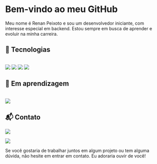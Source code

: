 # Bem-vindo ao meu GitHub

Meu nome é Renan Peixoto e sou um desenvolvedor iniciante, com interesse especial em backend. Estou sempre em busca de aprender e evoluir na minha carreira.

## 🔨 Tecnologias

<div style="display: inline_block"><br>

<img src="https://img.shields.io/badge/JavaScript-F7DF1E?style=for-the-badge&logo=javascript&logoColor=black">
<img src="https://img.shields.io/badge/TypeScript-007ACC?style=for-the-badge&logo=typescript&logoColor=white">
<img src="https://img.shields.io/badge/HTML5-E34F26?style=for-the-badge&logo=html5&logoColor=white">
<img src="https://img.shields.io/badge/CSS-239120?&style=for-the-badge&logo=css3&logoColor=white">
</div>



## 🌱 Em aprendizagem

<div style="display: inline_block"><br>
<img src="https://img.shields.io/badge/Java-ED8B00?style=for-the-badge&logo=openjdk&logoColor=white">

</div>

## 📬 Contato



<a href="https://www.linkedin.com/in/renan-peixoto-rj/" target="_blank"><img src="https://img.shields.io/badge/-LinkedIn-%230077B5?style=for-the-badge&logo=linkedin&logoColor=white" target="_blank"></a> 

<a href = "mailto:renan2.peixoto@gmail.com"><img src="https://img.shields.io/badge/-Gmail-%23333?style=for-the-badge&logo=gmail&logoColor=white" target="_blank"></a>



Se você gostaria de trabalhar juntos em algum projeto ou tem alguma dúvida, não hesite em entrar em contato. Eu adoraria ouvir de você!
